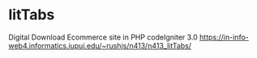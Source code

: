 # litTabs
Digital Download Ecommerce site in PHP codeIgniter 3.0 
https://in-info-web4.informatics.iupui.edu/~rushjs/n413/n413_litTabs/
